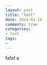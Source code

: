 ```yaml
---
layout: post
title: "test"
date: 2014-01-10
comments: true
categories: 
- test
tags:
- 
---
```


fafaf a
